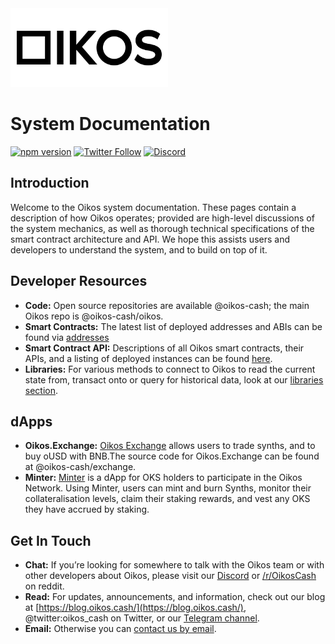 <img class="rounded-image" src="img/logos/oikos-type-dark.svg" width="50%" class="oikos-logo" />

# System Documentation

[![npm version](https://badge.fury.io/js/%40oikos%2Foikos.svg)](https://badge.fury.io/js/%40oikos%2Foikos)
[![Twitter Follow](https://img.shields.io/twitter/follow/oikos_cash.svg?label=oikos_cash&style=social)](https://twitter.com/oikos_cash)
[![Discord](https://img.shields.io/discord/696732796323889233?style=social)](https://discord.gg/7KVqe9)

## Introduction

Welcome to the Oikos system documentation. These pages contain a description of how Oikos operates; provided are high-level discussions of the system mechanics, as well as thorough technical specifications of the smart contract architecture and API. We hope this assists users and developers to understand the system, and to build on top of it.

## Developer Resources

- **Code:** Open source repositories are available @oikos-cash; the main Oikos repo is @oikos-cash/oikos.
- **Smart Contracts:** The latest list of deployed addresses and ABIs can be found via [addresses](addresses)
- **Smart Contract API:** Descriptions of all Oikos smart contracts, their APIs, and a listing of deployed instances can be found [here](contracts).
- **Libraries:** For various methods to connect to Oikos to read the current state from, transact onto or query for historical data, look at our [libraries section](libraries/index.md).

## dApps

- **Oikos.Exchange:** [Oikos Exchange](https://bsc.oikos.exchange) allows users to trade synths, and to buy oUSD with BNB.The source code for Oikos.Exchange can be found at @oikos-cash/exchange.
- **Minter:** [Minter](https://bsc.oikos.cash) is a dApp for OKS holders to participate in the Oikos Network. Using Minter, users can mint and burn Synths, monitor their collateralisation levels, claim their staking rewards, and vest any OKS they have accrued by staking.


## Get In Touch

- **Chat:** If you’re looking for somewhere to talk with the Oikos team or with other developers about Oikos, please visit our [Discord](https://discordapp.com/invite/7KVqe9) or [/r/OikosCash](https://reddit.com/r/OikosCash) on reddit.
- **Read:** For updates, announcements, and information, check out our blog at [https://blog.oikos.cash/](https://blog.oikos.cash/), @twitter:oikos_cash on Twitter, or our [Telegram channel](https://t.me/oikoscash).
- **Email:** Otherwise you can [contact us by email](mailto:info@oikos.cash).

